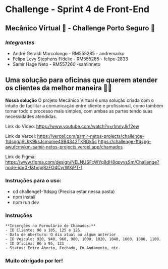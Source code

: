 
# Challenge - Sprint 4 de Front-End

## Mecânico Virtual 🔧 - Challenge Porto Seguro 🚗
### _Integrantes_
- André Geraldi Marcolongo - RM555285 - andremarko
- Felipe Levy Stephens Fidelix - RM555285 - felipe-2833
- Samir Hage Neto - RM557260 -samihneto


## **Uma solução para oficinas que querem atender os clientes da melhor maneira** 👨‍🔧

**Nossa solução**
O projeto Mecânico Virtual é uma solução criada com o intuito de facilitar a comunicação entre cliente e profissional, como também 
tornar todo o processo mais simples, com ambas as partes tendo suas necessidades atendidas.

Link do Vídeo:
https://www.youtube.com/watch?v=rImnyJk12ew

Link da Vercel:
https://vercel.com/samir-netos-projects/challenge-1tdspg/j9LkK9ksJcmome4SB4342TKRDk5c
https://challenge-1tdspg-awufcmvkm-samir-netos-projects.vercel.app/chamados


Link do Figma:
https://www.figma.com/design/NELNUSFcWYq8dH8qpyvsSm/Challenge?node-id=0-1&t=Ipj8zFO4CyrWXjPT-1

### Instruções para o uso:
- cd challenge1-1tdspg (Precisa estar nessa pasta)
- npm install
- npm run dev

### Instruções
    **Inserções no Formulário de Chamados:**
    - ID Cliente: 96 a 105, 125 e 126.
    - Data de Abertura: O dia atual ou algum anterior
    - ID Veiculo: 920, 940, 960, 980, 1000, 1020, 1040, 1060, 1080, 1100.
    - ID Oficina: 86 a 95, 121
    - Status: Entre Aberto, Fechado, Em Andamento, etc.


### Muito obrigado por ler!


